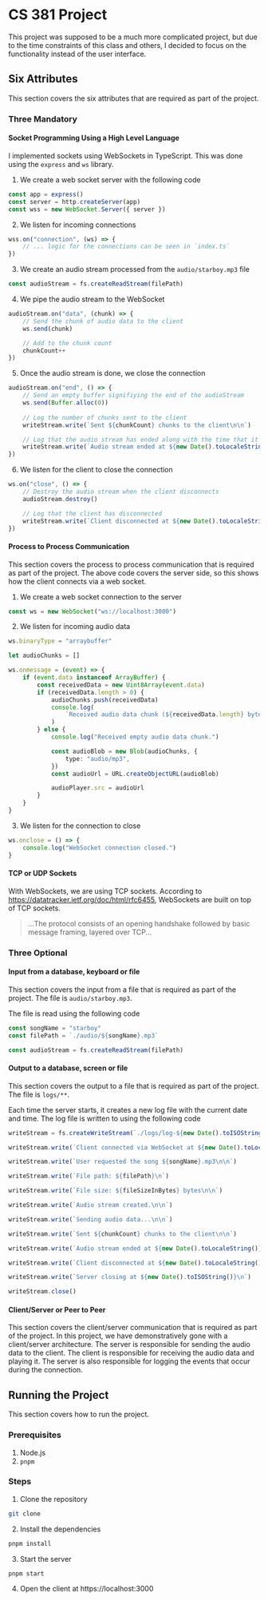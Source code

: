 # CS 381 Project

This project was supposed to be a much more complicated project, but due to the time constraints of this class and others, I decided to focus on the functionality instead of the user interface.

## Six Attributes

This section covers the six attributes that are required as part of the project.

### Three Mandatory

#### Socket Programming Using a High Level Language

I implemented sockets using WebSockets in TypeScript. This was done using the `express` and `ws` library. 

1. We create a web socket server with the following code

```typescript
const app = express()
const server = http.createServer(app)
const wss = new WebSocket.Server({ server })
```

2. We listen for incoming connections

```typescript
wss.on("connection", (ws) => {
    // ... logic for the connections can be seen in `index.ts`
})
```

3. We create an audio stream processed from the `audio/starboy.mp3` file

```typescript
const audioStream = fs.createReadStream(filePath)
```

4. We pipe the audio stream to the WebSocket

```typescript
audioStream.on("data", (chunk) => {
    // Send the chunk of audio data to the client
    ws.send(chunk)

    // Add to the chunk count
    chunkCount++
})
```

5. Once the audio stream is done, we close the connection

```typescript
audioStream.on("end", () => {
    // Send an empty buffer signifiying the end of the audioStream
    ws.send(Buffer.alloc(0))
    
    // Log the number of chunks sent to the client
    writeStream.write(`Sent ${chunkCount} chunks to the client\n\n`)

    // Log that the audio stream has ended along with the time that it ended
    writeStream.write(`Audio stream ended at ${new Date().toLocaleString()}\n\n`)
})
```

6. We listen for the client to close the connection

```typescript
ws.on("close", () => {
    // Destroy the audio stream when the client disconnects
    audioStream.destroy()

    // Log that the client has disconnected
    writeStream.write(`Client disconnected at ${new Date().toLocaleString()}\n`)
})
```

#### Process to Process Communication

This section covers the process to process communication that is required as part of the project. The above code covers the server side, so this shows how the client connects via a web socket.

1. We create a web socket connection to the server

```typescript
const ws = new WebSocket("ws://localhost:3000")
```

2. We listen for incoming audio data

```typescript
ws.binaryType = "arraybuffer"

let audioChunks = []

ws.onmessage = (event) => {
    if (event.data instanceof ArrayBuffer) {
        const receivedData = new Uint8Array(event.data)
        if (receivedData.length > 0) {
            audioChunks.push(receivedData)
            console.log(
                `Received audio data chunk (${receivedData.length} bytes).`,
            )
        } else {
            console.log("Received empty audio data chunk.")

            const audioBlob = new Blob(audioChunks, {
                type: "audio/mp3",
            })
            const audioUrl = URL.createObjectURL(audioBlob)

            audioPlayer.src = audioUrl
        }
    }
}
```

3. We listen for the connection to close

```typescript
ws.onclose = () => {
    console.log("WebSocket connection closed.")
}
```

#### TCP or UDP Sockets

With WebSockets, we are using TCP sockets. According to https://datatracker.ietf.org/doc/html/rfc6455, WebSockets are built on top of TCP sockets.

> ...The protocol consists of an opening handshake
   followed by basic message framing, layered over TCP...

### Three Optional

#### Input from a database, keyboard or file

This section covers the input from a file that is required as part of the project. The file is `audio/starboy.mp3`.

The file is read using the following code

```typescript
const songName = "starboy"
const filePath = `./audio/${songName}.mp3`

const audioStream = fs.createReadStream(filePath)
```

#### Output to a database, screen or file

This section covers the output to a file that is required as part of the project. The file is `logs/**`.

Each time the server starts, it creates a new log file with the current date and time. The log file is written to using the following code

```typescript
writeStream = fs.createWriteStream(`./logs/log-${new Date().toISOString()}.txt`)

writeStream.write(`Client connected via WebSocket at ${new Date().toLocaleString()}\n\n`)

writeStream.write(`User requested the song ${songName}.mp3\n\n`)

writeStream.write(`File path: ${filePath}\n`)

writeStream.write(`File size: ${fileSizeInBytes} bytes\n\n`)

writeStream.write(`Audio stream created.\n\n`)

writeStream.write(`Sending audio data...\n\n`)

writeStream.write(`Sent ${chunkCount} chunks to the client\n\n`)

writeStream.write(`Audio stream ended at ${new Date().toLocaleString()}\n\n`)

writeStream.write(`Client disconnected at ${new Date().toLocaleString()}\n`)

writeStream.write(`Server closing at ${new Date().toISOString()}\n`)

writeStream.close()
```

#### Client/Server or Peer to Peer

This section covers the client/server communication that is required as part of the project. In this project, we have demonstratively gone with a client/server architecture. The server is responsible for sending the audio data to the client. The client is responsible for receiving the audio data and playing it. The server is also responsible for logging the events that occur during the connection.

## Running the Project

This section covers how to run the project.

### Prerequisites

1. Node.js
2. `pnpm`

### Steps

1. Clone the repository

```bash
git clone
```

2. Install the dependencies

```bash
pnpm install
```

3. Start the server

```bash
pnpm start
```

4. Open the client at https://localhost:3000